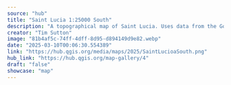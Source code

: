 ```yaml
---
source: "hub"
title: "Saint Lucia 1:25000 South"
description: "A topographical map of Saint Lucia. Uses data from the Government of Saint Lucia, Open Street Map. Hill shade and elevation datasets were generated from the contours by Kartoza. Map design and cartography by Kartoza. Shared with permission from Marcathian Alexander. This map has been edited for publishing in the QGIS gallery and does not represent an official cartographic product of the Government of Saint Lucia."
creator: "Tim Sutton"
image: "81b4af5c-74ff-4dff-8d95-d894149d9e82.webp"
date: "2025-03-10T00:06:30.554389"
link: "https://hub.qgis.org/media/maps/2025/SaintLucioaSouth.png"
hub_link: "https://hub.qgis.org/map-gallery/4"
draft: "false"
showcase: "map"
---
```

